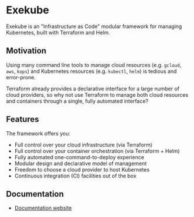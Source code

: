 # Exekube

Exekube is an "Infrastructure as Code" modular framework for managing Kubernetes, built with Terraform and Helm.

## Motivation

Using many command line tools to manage cloud resources (e.g. `gcloud`, `aws`, `kops`) and Kubernetes resources (e.g. `kubectl`, `helm`) is tedious and error-prone.

Terraform already provides a declarative interface for a large number of cloud providers, so why not use Terraform to manage both cloud resources and containers through a single, fully automated interface?

## Features

The framework offers you:

- Full control over your cloud infrastructure (via Terraform)
- Full control over your container orchestration (via Terraform + Helm)
- Fully automated one-command-to-deploy experience
- Modular design and declarative model of management
- Freedom to choose a cloud provider to host Kubernetes
- Continuous integration (CI) facilities out of the box

## Documentation

- [Documentation website](https://ilyasotkov.github.io/exekube/)
